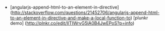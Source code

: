 - [angularjs-append-html-to-an-element-in-directive] (http://stackoverflow.com/questions/21452706/angularjs-append-html-to-an-element-in-directive-and-make-a-local-function-to) [plunkr demo] (http://plnkr.co/edit/IlTIWrvG5lA0B4JwEPoS?p=info)
